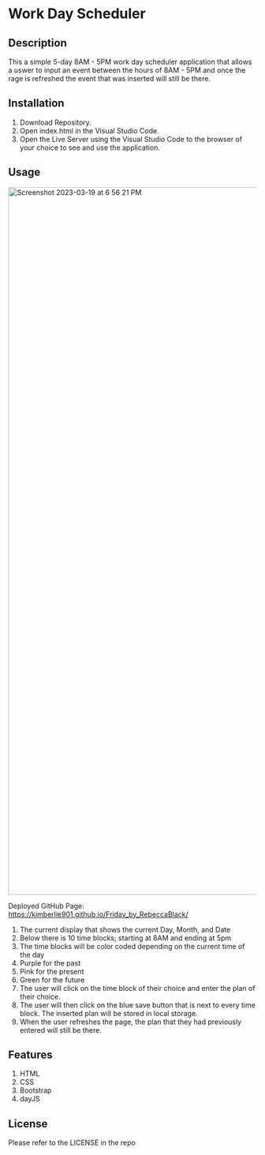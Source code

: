 # Work Day Scheduler 

## Description
This a simple 5-day 8AM - 5PM work day scheduler application that allows a uswer to input an event between the hours of 8AM - 5PM and once the rage is refreshed the event that was inserted will still be there. 

## Installation
1. Download Repository. 
2. Open index.html in the Visual Studio Code. 
3. Open the Live Server using the Visual Studio Code to the browser of your choice to see and use the application.

## Usage

<img width="1435" alt="Screenshot 2023-03-19 at 6 56 21 PM" src="https://user-images.githubusercontent.com/96274023/226214969-4c19922f-4c87-484c-8f02-205404dbb5d4.png">

Deployed GitHub Page: https://kimberlie901.github.io/Friday_by_RebeccaBlack/ 

1. The current display that shows the current Day, Month, and Date
2. Below there is 10 time blocks; starting at 8AM and ending at 5pm
3. The time blocks will be color coded depending on the current time of the day
4. Purple for the past
5. Pink for the present
6. Green for the future
7. The user will click on the time block of their choice and enter the plan of their choice. 
8. The user will then click on the blue save button that is next to every time block. The inserted plan will be stored in local storage. 
9. When the user refreshes the page, the plan that they had previously entered will still be there. 

## Features 
1. HTML
2. CSS
3. Bootstrap
4. dayJS
 
## License 
Please refer to the LICENSE in the repo
